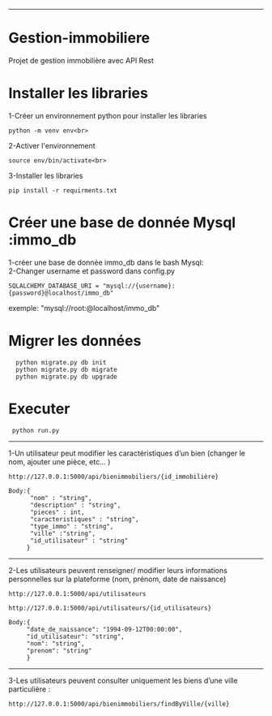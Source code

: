 
*******************

# Gestion-immobiliere
Projet de gestion immobilière avec API Rest 

# Installer les libraries 
1-Créer un environnement python pour installer les libraries <br>
```
python -m venv env<br>
```

2-Activer l'environnement<br> 
```
source env/bin/activate<br>
```
3-Installer les libraries<br>
```
pip install -r requirments.txt
```

# Créer une base de donnée Mysql :immo_db
1-créer une base de donnée immo_db dans le bash Mysql:<br>
2-Changer username et password dans config.py<br>

```
SQLALCHEMY_DATABASE_URI = "mysql://{username}:{password}@localhost/immo_db"    
```
exemple: "mysql://root:@localhost/immo_db"

 # Migrer les données
```
  python migrate.py db init
  python migrate.py db migrate 
  python migrate.py db upgrade
```

 # Executer 
```
 python run.py
```
*****
 
1-Un utilisateur peut modifier les caractéristiques d’un bien (changer le nom, ajouter une pièce, etc… )<br>
```
http://127.0.0.1:5000/api/bienimmobiliers/{id_immobilière} 
```
```
Body:{
      "nom" : "string",
      "description" : "string",
      "pieces" : int,
      "caracteristiques" : "string",
      "type_immo" : "string",
      "ville" :"string",
      "id_utilisateur" : "string"
     }      
```
*****
        
2-Les utilisateurs peuvent renseigner/ modifier leurs informations personnelles sur la plateforme (nom, prénom, date de naissance)<br>
```
http://127.0.0.1:5000/api/utilisateurs
```

```
http://127.0.0.1:5000/api/utilisateurs/{id_utilisateurs} 
```
```
Body:{
     "date_de_naissance": "1994-09-12T00:00:00",
     "id_utilisateur": "string",
     "nom": "string",
     "prenom": "string"
     }
```
*****
        
3-Les utilisateurs peuvent consulter uniquement les biens d’une ville particulière : <br>
```
http://127.0.0.1:5000/api/bienimmobiliers/findByVille/{ville}
```

